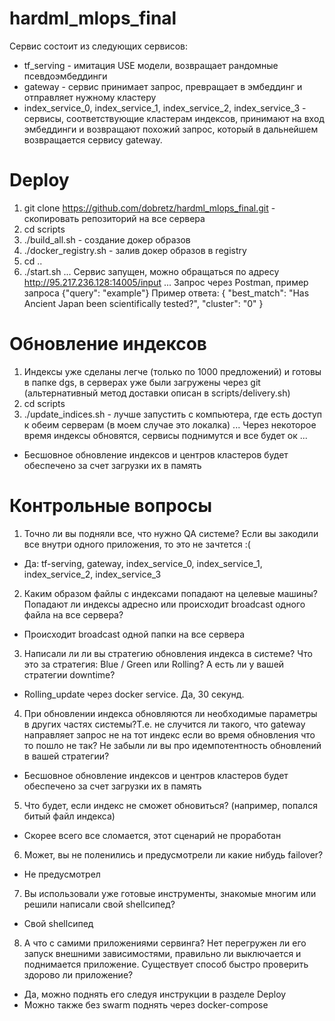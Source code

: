 # hardml_mlops_final

Сервис состоит из следующих сервисов:
- tf_serving - имитация USE модели, возвращает рандомные псевдоэмбеддинги
- gateway - сервис принимает запрос, превращает в эмбеддинг и отправляет нужному кластеру
- index_service_0, index_service_1, index_service_2, index_service_3 - сервисы, соответствующие кластерам индексов, принимают на вход эмбеддинги и возвращают похожий запрос, который в дальнейшем возвращается сервису gateway.

# Deploy
1) git clone https://github.com/dobretz/hardml_mlops_final.git - скопировать репозиторий на все сервера
2) cd scripts
3) ./build_all.sh - создание докер образов
4) ./docker_registry.sh - залив докер образов в registry
5) cd ..
6) ./start.sh
... Сервис запущен, можно обращаться по адресу http://95.217.236.128:14005/input ...
Запрос через Postman, пример запроса
{"query": "example"}
Пример ответа:
{
"best_match": "Has Ancient Japan been scientifically tested?",
"cluster": "0"
}

# Обновление индексов
1) Индексы уже сделаны легче (только по 1000 предложений) и готовы в папке dgs, в серверах уже были загружены через git (альтернативный метод доставки описан в scripts/delivery.sh)
2) cd scripts
3) ./update_indices.sh - лучше запустить с компьютера, где есть доступ к обеим серверам (в моем случае это локалка)
... Через некоторое время индексы обновятся, сервисы поднимутся и все будет ок ...
- Бесшовное обновление индексов и центров кластеров будет обеспечено за счет загрузки их в память

# Контрольные вопросы
1. Точно ли вы подняли все, что нужно QA системе? Если вы закодили все внутри одного приложения, то это не зачтется :(
- Да: tf-serving, gateway, index_service_0, index_service_1, index_service_2, index_service_3

2. Каким образом файлы с индексами попадают на целевые машины? Попадают ли индексы адресно или происходит broadcast одного файла на все сервера?
- Происходит broadcast одной папки на все сервера

3. Написали ли ли вы стратегию обновления индекса в системе? Что это за стратегия: Blue / Green или Rolling? А есть ли у вашей стратегии downtime?
- Rolling_update через docker service. Да, 30 секунд.

4. При обновлении индекса обновляются ли необходимые параметры в других частях системы?Т.е. не случится ли такого, что gateway направляет запрос не на тот индекс если во время обновления что то пошло не так? Не забыли ли вы про идемпотентность обновлений в вашей стратегии?
- Бесшовное обновление индексов и центров кластеров будет обеспечено за счет загрузки их в память

5. Что будет, если индекс не сможет обновиться? (например, попался битый файл индекса)
- Скорее всего все сломается, этот сценарий не проработан

6. Может, вы не поленились и предусмотрели ли какие нибудь failover?
- Не предусмотрел

7. Вы использовали уже готовые инструменты, знакомые многим или решили написали свой shellсипед?
- Свой shellсипед
   
8. А что с самими приложениями сервинга? Нет перегружен ли его запуск внешними зависимостями, правильно ли выключается и поднимается приложение. Существует способ быстро проверить здорово ли приложение?
- Да, можно поднять его следуя инструкции в разделе Deploy
- Можно также без swarm поднять через docker-compose